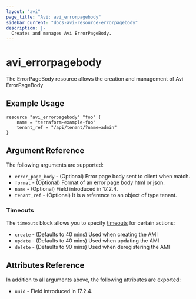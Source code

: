 ```yaml
---
layout: "avi"
page_title: "Avi: avi_errorpagebody"
sidebar_current: "docs-avi-resource-errorpagebody"
description: |-
  Creates and manages Avi ErrorPageBody.
---
```


# avi_errorpagebody

The ErrorPageBody resource allows the creation and management of Avi ErrorPageBody

## Example Usage

```hcl
resource "avi_errorpagebody" "foo" {
    name = "terraform-example-foo"
    tenant_ref = "/api/tenant/?name=admin"
}
```

## Argument Reference

The following arguments are supported:

* `error_page_body` - (Optional) Error page body sent to client when match.
* `format` - (Optional) Format of an error page body html or json.
* `name` - (Optional) Field introduced in 17.2.4.
* `tenant_ref` - (Optional) It is a reference to an object of type tenant.


### Timeouts

The `timeouts` block allows you to specify [timeouts](https://www.terraform.io/docs/configuration/resources.html#timeouts) for certain actions:

* `create` - (Defaults to 40 mins) Used when creating the AMI
* `update` - (Defaults to 40 mins) Used when updating the AMI
* `delete` - (Defaults to 90 mins) Used when deregistering the AMI

## Attributes Reference

In addition to all arguments above, the following attributes are exported:

* `uuid` -  Field introduced in 17.2.4.

